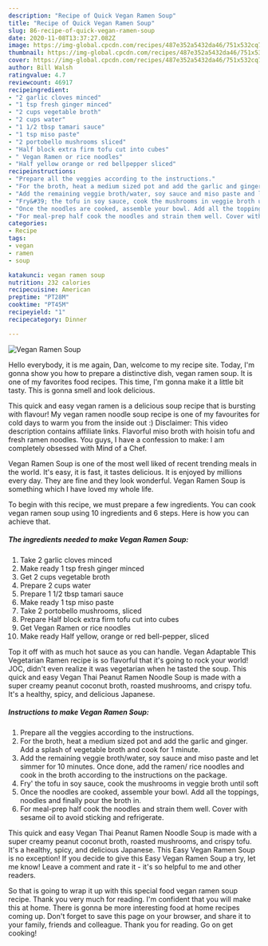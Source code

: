 ```yaml
---
description: "Recipe of Quick Vegan Ramen Soup"
title: "Recipe of Quick Vegan Ramen Soup"
slug: 86-recipe-of-quick-vegan-ramen-soup
date: 2020-11-08T13:37:27.082Z
image: https://img-global.cpcdn.com/recipes/487e352a5432da46/751x532cq70/vegan-ramen-soup-recipe-main-photo.jpg
thumbnail: https://img-global.cpcdn.com/recipes/487e352a5432da46/751x532cq70/vegan-ramen-soup-recipe-main-photo.jpg
cover: https://img-global.cpcdn.com/recipes/487e352a5432da46/751x532cq70/vegan-ramen-soup-recipe-main-photo.jpg
author: Bill Walsh
ratingvalue: 4.7
reviewcount: 46917
recipeingredient:
- "2 garlic cloves minced"
- "1 tsp fresh ginger minced"
- "2 cups vegetable broth"
- "2 cups water"
- "1 1/2 tbsp tamari sauce"
- "1 tsp miso paste"
- "2 portobello mushrooms sliced"
- "Half block extra firm tofu cut into cubes"
- " Vegan Ramen or rice noodles"
- "Half yellow orange or red bellpepper sliced"
recipeinstructions:
- "Prepare all the veggies according to the instructions."
- "For the broth, heat a medium sized pot and add the garlic and ginger. Add a splash of vegetable broth and cook for 1 minute."
- "Add the remaining veggie broth/water, soy sauce and miso paste and let simmer for 10 minutes. Once done, add the ramen/ rice noodles and cook in the broth according to the instructions on the package."
- "Fry&#39; the tofu in soy sauce, cook the mushrooms in veggie broth until soft"
- "Once the noodles are cooked, assemble your bowl. Add all the toppings, noodles and finally pour the broth in."
- "For meal-prep half cook the noodles and strain them well. Cover with sesame oil to avoid sticking and refrigerate."
categories:
- Recipe
tags:
- vegan
- ramen
- soup

katakunci: vegan ramen soup 
nutrition: 232 calories
recipecuisine: American
preptime: "PT28M"
cooktime: "PT45M"
recipeyield: "1"
recipecategory: Dinner

---
```



![Vegan Ramen Soup](https://img-global.cpcdn.com/recipes/487e352a5432da46/751x532cq70/vegan-ramen-soup-recipe-main-photo.jpg)

Hello everybody, it is me again, Dan, welcome to my recipe site. Today, I'm gonna show you how to prepare a distinctive dish, vegan ramen soup. It is one of my favorites food recipes. This time, I'm gonna make it a little bit tasty. This is gonna smell and look delicious.

This quick and easy vegan ramen is a delicious soup recipe that is bursting with flavour! My vegan ramen noodle soup recipe is one of my favourites for cold days to warm you from the inside out :) Disclaimer: This video description contains affiliate links. Flavorful miso broth with hoisin tofu and fresh ramen noodles. You guys, I have a confession to make: I am completely obsessed with Mind of a Chef.

Vegan Ramen Soup is one of the most well liked of recent trending meals in the world. It's easy, it is fast, it tastes delicious. It is enjoyed by millions every day. They are fine and they look wonderful. Vegan Ramen Soup is something which I have loved my whole life.


To begin with this recipe, we must prepare a few ingredients. You can cook vegan ramen soup using 10 ingredients and 6 steps. Here is how you can achieve that.

<!--inarticleads1-->

##### The ingredients needed to make Vegan Ramen Soup:

1. Take 2 garlic cloves minced
1. Make ready 1 tsp fresh ginger minced
1. Get 2 cups vegetable broth
1. Prepare 2 cups water
1. Prepare 1 1/2 tbsp tamari sauce
1. Make ready 1 tsp miso paste
1. Take 2 portobello mushrooms, sliced
1. Prepare Half block extra firm tofu cut into cubes
1. Get  Vegan Ramen or rice noodles
1. Make ready Half yellow, orange or red bell-pepper, sliced


Top it off with as much hot sauce as you can handle. Vegan Adaptable This Vegetarian Ramen recipe is so flavorful that it&#39;s going to rock your world! JOC, didn&#39;t even realize it was vegetarian when he tasted the soup. This quick and easy Vegan Thai Peanut Ramen Noodle Soup is made with a super creamy peanut coconut broth, roasted mushrooms, and crispy tofu. It&#39;s a healthy, spicy, and delicious Japanese. 

<!--inarticleads2-->

##### Instructions to make Vegan Ramen Soup:

1. Prepare all the veggies according to the instructions.
1. For the broth, heat a medium sized pot and add the garlic and ginger. Add a splash of vegetable broth and cook for 1 minute.
1. Add the remaining veggie broth/water, soy sauce and miso paste and let simmer for 10 minutes. Once done, add the ramen/ rice noodles and cook in the broth according to the instructions on the package.
1. Fry&#39; the tofu in soy sauce, cook the mushrooms in veggie broth until soft
1. Once the noodles are cooked, assemble your bowl. Add all the toppings, noodles and finally pour the broth in.
1. For meal-prep half cook the noodles and strain them well. Cover with sesame oil to avoid sticking and refrigerate.


This quick and easy Vegan Thai Peanut Ramen Noodle Soup is made with a super creamy peanut coconut broth, roasted mushrooms, and crispy tofu. It&#39;s a healthy, spicy, and delicious Japanese. This Easy Vegan Ramen Soup is no exception! If you decide to give this Easy Vegan Ramen Soup a try, let me know! Leave a comment and rate it - it&#39;s so helpful to me and other readers. 

So that is going to wrap it up with this special food vegan ramen soup recipe. Thank you very much for reading. I'm confident that you will make this at home. There is gonna be more interesting food at home recipes coming up. Don't forget to save this page on your browser, and share it to your family, friends and colleague. Thank you for reading. Go on get cooking!
